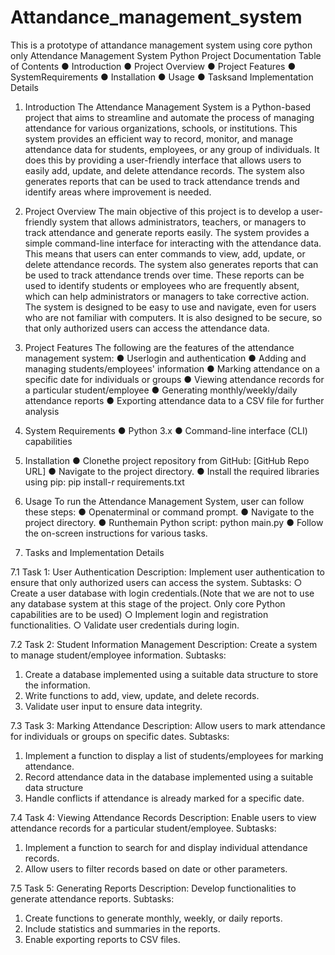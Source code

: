 # Attandance_management_system
This is a prototype of attandance management system using core python only
Attendance Management System Python Project Documentation
 Table of Contents
 ● Introduction
 ● Project Overview
 ● Project Features
 ● SystemRequirements
 ● Installation
 ● Usage
 ● Tasksand Implementation Details

 1. Introduction
 The Attendance Management System is a Python-based project that aims to streamline and
 automate the process of managing attendance for various organizations, schools, or institutions.
 This system provides an efficient way to record, monitor, and manage attendance data for
 students, employees, or any group of individuals. It does this by providing a user-friendly
 interface that allows users to easily add, update, and delete attendance records. The system
 also generates reports that can be used to track attendance trends and identify areas where
 improvement is needed.

 2. Project Overview
 The main objective of this project is to develop a user-friendly system that allows administrators,
 teachers, or managers to track attendance and generate reports easily. The system provides a
 simple command-line interface for interacting with the attendance data. This means that users
 can enter commands to view, add, update, or delete attendance records. The system also
 generates reports that can be used to track attendance trends over time. These reports can be
 used to identify students or employees who are frequently absent, which can help
 administrators or managers to take corrective action. The system is designed to be easy to use
 and navigate, even for users who are not familiar with computers. It is also designed to be
 secure, so that only authorized users can access the attendance data.

 3. Project Features
 The following are the features of the attendance management system:
 ● Userlogin and authentication
 ● Adding and managing students/employees' information
 ● Marking attendance on a specific date for individuals or groups
● Viewing attendance records for a particular student/employee
 ● Generating monthly/weekly/daily attendance reports
 ● Exporting attendance data to a CSV file for further analysis

 4. System Requirements
 ● Python 3.x
 ● Command-line interface (CLI) capabilities

 5. Installation
 ● Clonethe project repository from GitHub: [GitHub Repo URL]
 ● Navigate to the project directory.
 ● Install the required libraries using pip: pip install-r requirements.txt

 6. Usage
 To run the Attendance Management System, user can follow these steps:
 ● Openaterminal or command prompt.
 ● Navigate to the project directory.
 ● Runthemain Python script: python main.py
 ● Follow the on-screen instructions for various tasks.

 7. Tasks and Implementation Details

 7.1 Task 1: User Authentication
 Description: Implement user authentication to ensure that only authorized users can access the
 system.
 Subtasks:
 ○ Create a user database with login credentials.(Note that we are not to use any
 database system at this stage of the project. Only core Python capabilities are to
 be used)
 ○ Implement login and registration functionalities.
 ○ Validate user credentials during login.

7.2 Task 2: Student Information Management
 Description: Create a system to manage student/employee information.
 Subtasks:
 1. Create a database implemented using a suitable data structure to store the information.
 2. Write functions to add, view, update, and delete records.
 3. Validate user input to ensure data integrity.
    
 7.3 Task 3: Marking Attendance
 Description: Allow users to mark attendance for individuals or groups on specific dates.
 Subtasks:
 1. Implement a function to display a list of students/employees for marking attendance.
 2. Record attendance data in the database implemented using a suitable data structure
 3. Handle conflicts if attendance is already marked for a specific date.
 
 7.4 Task 4: Viewing Attendance Records
 Description: Enable users to view attendance records for a particular student/employee.
 Subtasks:
 1. Implement a function to search for and display individual attendance records.
 2. Allow users to filter records based on date or other parameters.

 7.5 Task 5: Generating Reports
 Description: Develop functionalities to generate attendance reports.
 Subtasks:
 1. Create functions to generate monthly, weekly, or daily reports.
 2. Include statistics and summaries in the reports.
 3. Enable exporting reports to CSV files.
